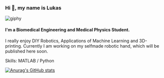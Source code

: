 
### Hi 👋, my name is Lukas

![giphy](https://github.com/locolukii/locolukii/assets/165012681/8f437120-c239-4ce9-961a-7d193c621252)

#### I'm a Biomedical Engineering and Medical Physics Student. 

I really enjoy DIY Robotics, Applications of Machine Learning and 3D-printing.
Currently I am working on my selfmade robotic hand, which will be published here soon.

Skills: MATLAB / Python

[![Anurag's GitHub stats](https://github-readme-stats.vercel.app/api?username=locolukii)](https://github.com/anuraghazra/github-readme-stats)

